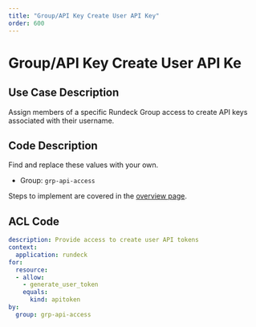 ```yaml
---
title: "Group/API Key Create User API Key"
order: 600
---
```


# Group/API Key Create User API Ke

## Use Case Description

Assign members of a specific Rundeck Group access to create API keys associated with their username.

## Code Description
Find and replace these values with your own.
- Group: `grp-api-access`

Steps to implement are covered in the [overview page](index.md).

## ACL Code

``` yaml
description: Provide access to create user API tokens
context:
  application: rundeck
for:
  resource:
  - allow:
    - generate_user_token
    equals:
      kind: apitoken
by:
  group: grp-api-access
```